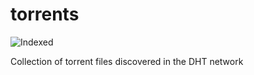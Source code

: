 torrents 
========
![Indexed](https://img.shields.io/badge/indexed-171486-blue)

Collection of torrent files discovered in the DHT network
